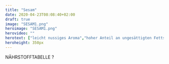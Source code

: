 ```yaml
---
title: "Sesam"
date: 2020-04-23T08:08:40+02:00
draft: true
image: "SESAM1.png"
heroimage: "SESAM1.png"
herovideo: ""
herotext: ["leicht nussiges Aroma","hoher Anteil an ungesättigten Fettsäuren","hoher Eiweißgehalt"]
heroheight: 350px
---
```

<!--



Leicht nussiges aroma zum Verfeinern von Rohkost, Gemüsegerichten, Kräuterquark, als Brotbelag und zum Dekorieren, Müsli, Fruchtjoghurt, Eisen, Kalzium, Kieselsäure, Magnesium, Phosphor, Vitamine A, B1, B2, B3, C, E, 25 % Eiweiß, ca. 55 % Öl mit hohem Anteil an ungesättigten Fettsäuren. -->

NÄHRSTOFFTABELLE ?
